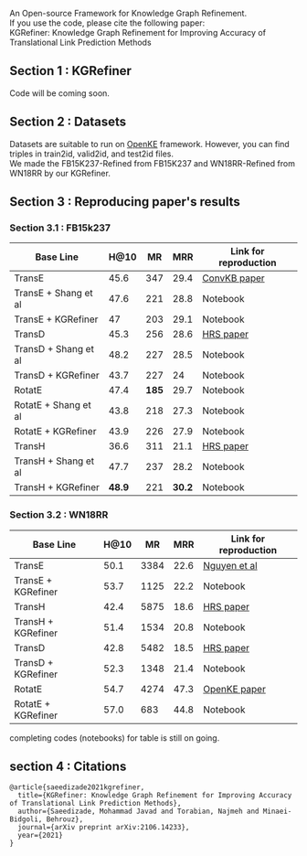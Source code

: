 An Open-source Framework for Knowledge Graph Refinement. <br>
If you use the code, please cite the following paper: <br>
KGRefiner: Knowledge Graph Refinement for Improving Accuracy of Translational Link Prediction Methods
## Section 1 : KGRefiner
Code will be coming soon. 
## Section 2 : Datasets
Datasets are suitable to run on [OpenKE](https://github.com/thunlp/OpenKE) framework. However, you can find triples in train2id, valid2id, and  test2id files. <br>
We made the FB15K237-Refined from FB15K237 and WN18RR-Refined from WN18RR by our KGRefiner.
## Section 3 : Reproducing paper's results
### Section 3.1 : FB15k237
<table class="tg">
<thead>
  <tr>
    <th class="tg-0pky">Base Line</th>
    <th class="tg-0pky">H@10</th>
    <th class="tg-0pky">MR</th>
    <th class="tg-0pky">MRR</th>
    <th class="tg-0pky">Link for reproduction</th>
  </tr>
</thead>
<tbody>
  <tr>
    <td class="tg-0pky">TransE</td>
    <td class="tg-0pky">45.6</td>
    <td class="tg-0pky">347</td>
    <td class="tg-0pky">29.4</td>
    <td class="tg-0pky"><a href="https://arxiv.org/pdf/1712.02121">ConvKB paper</a></td>
  </tr>
  <tr>
    <td class="tg-0pky">TransE + Shang et al </td>
    <td class="tg-0pky">47.6</td>
    <td class="tg-0pky">221</td>
    <td class="tg-0pky">28.8</td>
    <td class="tg-0pky">Notebook</td>
  </tr>
  <tr>
    <td class="tg-0pky">TransE + KGRefiner</td>
    <td class="tg-0pky">47</td>
    <td class="tg-0pky">203</td>
    <td class="tg-0pky">29.1</td>
    <td class="tg-0pky">Notebook</td>
  </tr>
  <tr>
    <td class="tg-0pky">TransD</td>
    <td class="tg-0pky">45.3</td>
    <td class="tg-0pky">256</td>
    <td class="tg-0pky">28.6</td>
    <td class="tg-0pky"><a href="https://www.aclweb.org/anthology/D18-1358.pdf">HRS paper</a></td>
  </tr>
  <tr>
    <td class="tg-0pky">TransD + Shang et al </td>
    <td class="tg-0pky">48.2</td>
    <td class="tg-0pky">227</td>
    <td class="tg-0pky">28.5</td>
    <td class="tg-0pky">Notebook</td>
  </tr>
  <tr>
    <td class="tg-0pky">TransD + KGRefiner</td>
    <td class="tg-0pky">43.7</td>
    <td class="tg-0pky">227</td>
    <td class="tg-0pky">24</td>
    <td class="tg-0pky">Notebook</td>
  </tr>
  <tr>
    <td class="tg-0pky">RotatE</td>
    <td class="tg-0pky">47.4</td>
    <td class="tg-u0o7"><b>185</b></td>
    <td class="tg-0pky">29.7</td>
    <td class="tg-0pky">Notebook</td>
  </tr>
  <tr>
    <td class="tg-0pky">RotatE + Shang et al </td>
    <td class="tg-0pky">43.8</td>
    <td class="tg-0pky">218</td>
    <td class="tg-0pky">27.3</td>
    <td class="tg-0pky">Notebook</td>
  </tr>
  <tr>
    <td class="tg-0pky">RotatE + KGRefiner</td>
    <td class="tg-0pky">43.9</td>
    <td class="tg-0pky">226</td>
    <td class="tg-0pky">27.9</td>
    <td class="tg-0pky">Notebook</td>
  </tr>
  <tr>
    <td class="tg-0pky">TransH</td>
    <td class="tg-0pky">36.6</td>
    <td class="tg-0pky">311</td>
    <td class="tg-0pky">21.1</td>
    <td class="tg-0pky"><a href="https://www.aclweb.org/anthology/D18-1358.pdf">HRS paper</a></td>
  </tr>
  <tr>
    <td class="tg-0pky">TransH + Shang et al </td>
    <td class="tg-0pky">47.7</td>
    <td class="tg-0pky">237</td>
    <td class="tg-0pky">28.2</td>
    <td class="tg-0pky">Notebook</td>
  </tr>
  <tr>
    <td class="tg-0pky">TransH + KGRefiner</td>
    <td class="tg-u0o7"><b>48.9</b></td>
    <td class="tg-0pky">221</td>
    <td class="tg-0pky"><b>30.2</b></td>
    <td class="tg-0pky">Notebook</td>
  </tr>
</tbody>
</table>

### Section 3.2 : WN18RR
<table class="tg">
<thead>
  <tr>
    <th class="tg-0pky">Base Line</th>
    <th class="tg-0pky">H@10</th>
    <th class="tg-0pky">MR</th>
    <th class="tg-0pky">MRR</th>
    <th class="tg-0pky">Link for reproduction</th>
  </tr>
</thead>
<tbody>
  <tr>
    <td class="tg-0pky">TransE</td>
    <td class="tg-0pky">50.1</td>
    <td class="tg-0pky">3384</td>
    <td class="tg-0pky">22.6</td>
    <td class="tg-0pky"><a href="https://www.aclweb.org/anthology/N18-2053.pdf">Nguyen et al</a></td>
  </tr>
  <tr>
    <td class="tg-0pky">TransE + KGRefiner</td>
    <td class="tg-0pky">53.7</td>
    <td class="tg-0pky">1125</td>
    <td class="tg-0pky">22.2</td>
    <td class="tg-0pky">Notebook</td>
  </tr>
  <tr>
    <td class="tg-0pky">TransH</td>
    <td class="tg-0pky">42.4</td>
    <td class="tg-0pky">5875</td>
    <td class="tg-0pky">18.6</td>
    <td class="tg-0pky"><a href="https://www.aclweb.org/anthology/D18-1358.pdf">HRS paper</a></td>
  </tr>
  <tr>
    <td class="tg-0pky">TransH + KGRefiner</td>
    <td class="tg-0pky">51.4</td>
    <td class="tg-0pky">1534</td>
    <td class="tg-0pky">20.8</td>
    <td class="tg-0pky">Notebook</td>
  </tr>
  <tr>
    <td class="tg-0pky">TransD</td>
    <td class="tg-0pky">42.8</td>
    <td class="tg-u0o7">5482</td>
    <td class="tg-0pky">18.5</td>
    <td class="tg-0pky"><a href="https://www.aclweb.org/anthology/D18-1358.pdf">HRS paper</a></td>
  </tr>
  <tr>
    <td class="tg-0pky">TransD + KGRefiner</td>
    <td class="tg-0pky">52.3</td>
    <td class="tg-0pky">1348</td>
    <td class="tg-0pky">21.4</td>
    <td class="tg-0pky">Notebook</td>
  </tr>
  <tr>
    <td class="tg-0pky">RotatE</td>
    <td class="tg-0pky">54.7</td>
    <td class="tg-0pky">4274</td>
    <td class="tg-0pky">47.3</td>
    <td class="tg-0pky"><a href="https://www.aclweb.org/anthology/D18-2024.pdf">OpenKE paper</a></td>
  </tr>
  <tr>
    <td class="tg-0pky">RotatE + KGRefiner</td>
    <td class="tg-u0o7">57.0</td>
    <td class="tg-0pky">683</td>
    <td class="tg-u0o7">44.8</td>
    <td class="tg-0pky">Notebook</td>
  </tr>
</tbody>
</table>

completing codes (notebooks) for table is still on going.

## section 4 : Citations

```
@article{saeedizade2021kgrefiner,
  title={KGRefiner: Knowledge Graph Refinement for Improving Accuracy of Translational Link Prediction Methods},
  author={Saeedizade, Mohammad Javad and Torabian, Najmeh and Minaei-Bidgoli, Behrouz},
  journal={arXiv preprint arXiv:2106.14233},
  year={2021}
}
```
